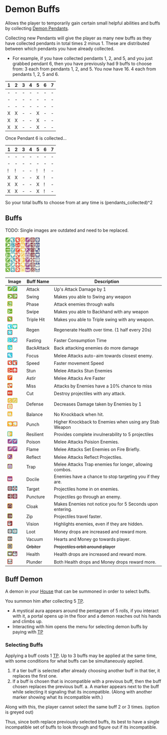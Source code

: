 # Demon Buffs

Allows the player to temporarily gain certain small helpful abilities and buffs by collecting [Demon Pendants](obtainables.md#demon-pendants).

Collecting new Pendants will give the player as many new buffs as they have collected pendants in total times 2 minus 1. These are distributed between which pendants you have already collected.

- For example, if you have collected pendants 1, 2, and 5, and you just grabbed pendant 6, then you have previously had 9 buffs to choose from: 3 each from pendants 1, 2, and 5. You now have 16. 4 each from pendants 1, 2, 5 and 6.

|1|2|3|4|5|6|7|
|-|-|-|-|-|-|-|
|-|-|-|-|-|-|-|
|-|-|-|-|-|-|-|
|-|-|-|-|-|-|-|
|X|X|-|-|X|-|-|
|X|X|-|-|X|-|-|
|X|X|-|-|X|-|-|

Once Pendant 6 is collected...

|1|2|3|4|5|6|7|
|-|-|-|-|-|-|-|
|-|-|-|-|-|-|-|
|-|-|-|-|-|-|-|
|!|!|-|-|!|!|-|
|X|X|-|-|X|!|-|
|X|X|-|-|X|!|-|
|X|X|-|-|X|!|-|

So your total buffs to choose from at any time is (pendants_collected)^2

## Buffs

TODO: Single images are outdated and need to be replaced.

![demon buffs image](imgs/demon_buffs.png)

|Image                                                                                     | Buff Name |Description|
|----------------------------------------------------------------------------------------- |-----------|-----------|
|![Attack](imgs/demon_buffs_1.png)![Attack+](imgs/demon_buffs_29.png)                      | Attack    | Up's Attack Damage by 1|
|![Swing](imgs/demon_buffs_8.png)![Swing+](/imgs/demon_buffs_36.png)                                   | Swing     | Makes you able to Swing any weapon|
|![Vault](imgs/demon_buffs_15.png)                                                            | Phase     | Attack enemies through walls|
|![Swipe](imgs/demon_buffs_22.png)                                                            | Swipe     | Makes you able to Backhand with any weapon|
|![Triple Hit](imgs/demon_buffs_43.png)                                                            | Triple Hit| Makes you able to Triple swing with any weapon.|
|![Regen](imgs/demon_buffs_2.png)![Regen+](imgs/demon_buffs_23.png)![Regen++](imgs/demon_buffs_44.png) | Regen     | Regenerate Health over time. (1 half every 20s)|
|![Fasting](imgs/demon_buffs_9.png)![Fasting](imgs/demon_buffs_37.png)                               | Fasting   | Faster Consumption Time|
|![Teleport](imgs/demon_buffs_16.png)                                                            | BackAttack  | Back attacking enemies do more damage|
|![Focus](imgs/demon_buffs_30.png)                                                            | Focus     | Melee Attacks auto-aim towards closest enemy.|
|![Speed](imgs/demon_buffs_3.png)![Speed+](imgs/demon_buffs_31.png)                               | Speed     | Faster movement Speed|
|![Stun](imgs/demon_buffs_10.png)![Stun++](imgs/demon_buffs_38.png)                              | Stun      | Melee Attacks Stun Enemies|
|![Astir](imgs/demon_buffs_17.png)                                                            | Astir     | Melee Attacks Are Faster|
|![Miss](imgs/demon_buffs_24.png)                                                            | Miss     | Attacks by Enemies have a 10% chance to miss|
|![Moment](imgs/demon_buffs_45.png)                                                            | Cut    | Destroy projectiles with any attack.|
|![Defense](imgs/demon_buffs_4.png)![Defense+](imgs/demon_buffs_25.png)![Defense++](imgs/demon_buffs_46.png) | Defense   | Decreases Damage taken by Enemies by 1|
|![Balance](imgs/demon_buffs_11.png)                                                            | Balance   | No Knockback when hit.|
|![Punch](imgs/demon_buffs_18.png)![Punch+](imgs/demon_buffs_39.png)                              | Punch     | Higher Knockback to Enemies when using any Stab Weapon|
|![Resil](imgs/demon_buffs_32.png)                                                            | Resilient | Provides complete invulnerability to 5 projectiles|
|![Poison](imgs/demon_buffs_5.png)![Poison+](imgs/demon_buffs_33.png)                               | Poison    | Melee Attacks Poision Enemies.|
|![Flame](imgs/demon_buffs_12.png)![Flame+](imgs/demon_buffs_40.png)                              | Flame     | Melee Attacks Set Enemies on Fire Briefly.|
|![Reflect](imgs/demon_buffs_19.png)                                                            | Reflect   | Melee Attacks Reflect Projectiles.|
|![Trap](imgs/demon_buffs_26.png)                                                            | Trap      | Melee Attacks Trap enemies for longer, allowing combos.|
|![Docile](imgs/demon_buffs_47.png)                                                            | Docile    | Enemies have a chance to stop targeting you if they are.|
|![Target](imgs/demon_buffs_6.png)![Target+](imgs/demon_buffs_34.png)                               | Target    | Projectiles home in on enemies.|
|![Puncture](imgs/demon_buffs_13.png)![Puncture+](imgs/demon_buffs_41.png)                              | Puncture  | Projectiles go through an enemy.|
|![Cloak](imgs/demon_buffs_20.png)                                                            | Cloak     | Makes Enemies not notice you for 5 Seconds upon entering.|
|![Zip](imgs/demon_buffs_27.png)                                                            | Zip       | Projectiles travel faster.|
|![Distract](imgs/demon_buffs_48.png)                                                            | Vision  | Highlights enemies, even if they are hidden.|
|![Loot](imgs/demon_buffs_7.png)![Loot+](imgs/demon_buffs_35.png)                               | Loot      | Money drops are increased and reward more.|
|![Vacuum](imgs/demon_buffs_14.png)                                                            | Vacuum    | Hearts and Money go towards player.|
|![Orbiter](imgs/demon_buffs_21.png)                                                            | ~~Orbiter~~   | ~~Projectiles orbit around player~~|
|![Health](imgs/demon_buffs_28.png)![Health+](imgs/demon_buffs_42.png)                              | Health    | Health drops are increased and reward more.|
|![Plunder](imgs/demon_buffs_49.png)                                                            | Plunder   | Both Health drops and Money drops reward more.|

## Buff Demon

A demon in your [House](/overworld.md#players-house) that can be summoned in order to select buffs.

You summon him after collecting 5 [TP](/obtainables.md#toilet-paper).

- A mystical aura appears around the pentagram of 5 rolls, if you interact with it, a portal opens up in the floor and a demon reaches out his hands and climbs up.
- Interacting with him opens the menu for selecting demon buffs by paying with [TP](/obtainables.md#toilet-paper)

### Selecting Buffs

Applying a buff costs 1 [TP](/obtainables.md#toilet-paper).
Up to 3 buffs may be applied at the same time, with some conditions for what buffs can be simultaneously applied.

1. If a tier buff is selected after already choosing another buff in that tier, it replaces the first one.
2. If a buff is chosen that is incompatible with a previous buff, then the buff chosen replaces the previous buff.
  a. A marker appears next to the buff while selecting it signaling that its incompatible. (Along with another marker showing what its incompatible with.)

Along with this, the player cannot select the same buff 2 or 3 times. (option is greyed out)

Thus, since both replace previously selected buffs, its best to have a single incompatible set of buffs to look through and figure out if its incompatible.
